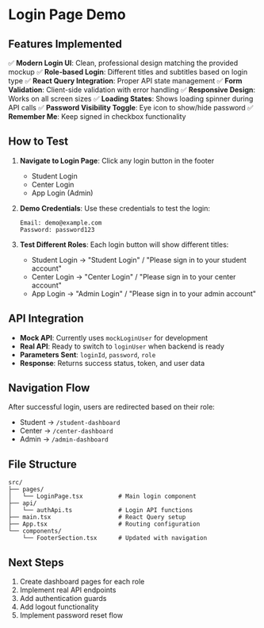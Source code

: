 # Login Page Demo

## Features Implemented

✅ **Modern Login UI**: Clean, professional design matching the provided mockup
✅ **Role-based Login**: Different titles and subtitles based on login type
✅ **React Query Integration**: Proper API state management
✅ **Form Validation**: Client-side validation with error handling
✅ **Responsive Design**: Works on all screen sizes
✅ **Loading States**: Shows loading spinner during API calls
✅ **Password Visibility Toggle**: Eye icon to show/hide password
✅ **Remember Me**: Keep signed in checkbox functionality

## How to Test

1. **Navigate to Login Page**: Click any login button in the footer
   - Student Login
   - Center Login  
   - App Login (Admin)

2. **Demo Credentials**: Use these credentials to test the login:
   ```
   Email: demo@example.com
   Password: password123
   ```

3. **Test Different Roles**: Each login button will show different titles:
   - Student Login → "Student Login" / "Please sign in to your student account"
   - Center Login → "Center Login" / "Please sign in to your center account"
   - App Login → "Admin Login" / "Please sign in to your admin account"

## API Integration

- **Mock API**: Currently uses `mockLoginUser` for development
- **Real API**: Ready to switch to `loginUser` when backend is ready
- **Parameters Sent**: `loginId`, `password`, `role`
- **Response**: Returns success status, token, and user data

## Navigation Flow

After successful login, users are redirected based on their role:
- Student → `/student-dashboard`
- Center → `/center-dashboard`
- Admin → `/admin-dashboard`

## File Structure

```
src/
├── pages/
│   └── LoginPage.tsx          # Main login component
├── api/
│   └── authApi.ts             # Login API functions
├── main.tsx                   # React Query setup
├── App.tsx                    # Routing configuration
└── components/
    └── FooterSection.tsx      # Updated with navigation
```

## Next Steps

1. Create dashboard pages for each role
2. Implement real API endpoints
3. Add authentication guards
4. Add logout functionality
5. Implement password reset flow
